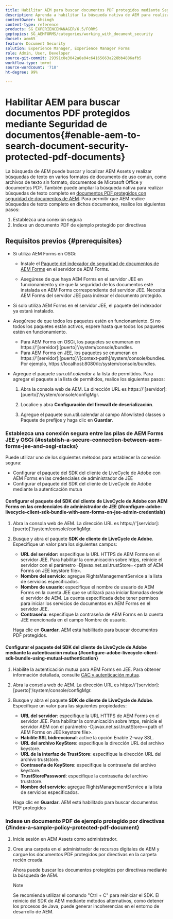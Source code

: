 ```yaml
---
title: Habilitar AEM para buscar documentos PDF protegidos mediante Seguridad de documentos
description: Aprenda a habilitar la búsqueda nativa de AEM para realizar búsquedas de texto completo en documentos PDF protegidos por DRM.
contentOwner: khsingh
content-type: reference
products: SG_EXPERIENCEMANAGER/6.5/FORMS
geptopics: SG_AEMFORMS/categories/working_with_document_security
docset: aem65
feature: Document Security
solution: Experience Manager, Experience Manager Forms
role: Admin, User, Developer
source-git-commit: 29391c8e3042a8a04c64165663a228bb4886afb5
workflow-type: tm+mt
source-wordcount: '718'
ht-degree: 99%

---
```


# Habilitar AEM para buscar documentos PDF protegidos mediante Seguridad de documentos{#enable-aem-to-search-document-security-protected-pdf-documents}

La búsqueda de AEM puede buscar y localizar AEM Assets y realizar búsquedas de texto en varios formatos de documento de uso común, como archivos de texto sin formato, documentos de Microsoft Office y documentos PDF. También puede ampliar la búsqueda nativa para realizar búsquedas de texto completo en [documentos PDF protegidos con seguridad de documentos de AEM](../../forms/using/admin-help/document-security.md). Para permitir que AEM realice búsquedas de texto completo en dichos documentos, realice los siguientes pasos:

1. Establezca una conexión segura
1. Indexe un documento PDF de ejemplo protegido por directivas

## Requisitos previos {#prerequisites}

* Si utiliza AEM Forms en OSGi:

   * Instale el [Paquete del indexador de seguridad de documentos de AEM Forms](https://helpx.adobe.com/es/aem-forms/kb/aem-forms-releases.html) en el servidor de AEM Forms.

   * Asegúrese de que haya AEM Forms en el servidor JEE en funcionamiento y de que la seguridad de los documentos esté instalada en AEM Forms correspondiente del servidor JEE. Necesita AEM Forms del servidor JEE para indexar el documento protegido.

* Si solo utiliza AEM Forms en el servidor JEE, el paquete del indexador ya estará instalado.
* Asegúrese de que todos los paquetes estén en funcionamiento. Si no todos los paquetes están activos, espere hasta que todos los paquetes estén en funcionamiento.

   * Para AEM Forms en OSGi, los paquetes se enumeran en https://&#39;[servidor]:[puerto]&#39;/system/console/bundles.
   * Para AEM Forms en JEE, los paquetes se enumeran en https://&#39;[servidor]:[puerto]&#39;/[context-path]/system/console/bundles. Por ejemplo, https://localhost:8080/lc/system/console/bundles.

* Agregue el paquete *sun.util.calendar* a la lista de permitidos. Para agregar el paquete a la lista de permitidos, realice los siguientes pasos:

   1. Abra la consola web de AEM. La dirección URL es https://&#39;[servidor]:[puerto]&#39;/system/console/configMgr.
   1. Localice y abra **Configuración del firewall de deserialización**.

   1. Agregue el paquete sun.util.calendar al campo Allowlisted classes o Paquete de prefijos y haga clic en **Guardar**.

### Establezca una conexión segura entre las pilas de AEM Forms JEE y OSGi {#establish-a-secure-connection-between-aem-forms-jee-and-osgi-stacks}

Puede utilizar uno de los siguientes métodos para establecer la conexión segura:

* Configurar el paquete del SDK del cliente de LiveCycle de Adobe con AEM Forms en las credenciales de administrador de JEE
* Configurar el paquete del SDK del cliente de LiveCycle de Adobe mediante la autenticación mutua

#### Configurar el paquete del SDK del cliente de LiveCycle de Adobe con AEM Forms en las credenciales de administrador de JEE {#configure-adobe-livecycle-client-sdk-bundle-with-aem-forms-on-jee-admin-credentials}

1. Abra la consola web de AEM. La dirección URL es https://&#39;[servidor]:[puerto]&#39;/system/console/configMgr.
1. Busque y abra el paquete **SDK de cliente de LiveCycle de Adobe**. Especifique un valor para los siguientes campos:

   * **URL del servidor:** especifique la URL HTTPS de AEM Forms en el servidor JEE. Para habilitar la comunicación sobre https, reinicie el servidor con el parámetro -Djavax.net.ssl.trustStore=&lt;path of AEM Forms on JEE keystore file>.
   * **Nombre del servicio**: agregue RightsManagementService a la lista de servicios especificados.
   * **Nombre de usuario:** especifique el nombre de usuario de AEM Forms en la cuenta JEE que se utilizará para iniciar llamadas desde el servidor de AEM. La cuenta especificada debe tener permisos para iniciar los servicios de documentos en AEM Forms en el servidor JEE.
   * **Contraseña**: especifique la contraseña de AEM Forms en la cuenta JEE mencionada en el campo Nombre de usuario.

   Haga clic en **Guardar**. AEM está habilitado para buscar documentos PDF protegidos.

#### Configurar el paquete del SDK del cliente de LiveCycle de Adobe mediante la autenticación mutua {#configure-adobe-livecycle-client-sdk-bundle-using-mutual-authentication}

1. Habilite la autenticación mutua para AEM Forms en JEE. Para obtener información detallada, consulte [CAC y autenticación mutua](https://helpx.adobe.com/es/livecycle/kb/cac-mutual-authentication.html).
1. Abra la consola web de AEM. La dirección URL es https://&#39;[servidor]:[puerto]&#39;/system/console/configMgr.
1. Busque y abra el paquete **SDK de cliente de LiveCycle de Adobe**. Especifique un valor para las siguientes propiedades:

   * **URL del servidor**: especifique la URL HTTPS de AEM Forms en el servidor JEE. Para habilitar la comunicación sobre https, reinicie el servidor AEM con el parámetro -Djavax.net.ssl.trustStore=&lt;path of AEM Forms on JEE keystore file>.
   * **Habilite SSL bidireccional**: active la opción Enable 2-way SSL.
   * **URL del archivo KeyStore**: especifique la dirección URL del archivo keystore.
   * **URL de la interfaz de TrustStore**: especifique la dirección URL del archivo truststore.
   * **Contraseña de KeyStore**: especifique la contraseña del archivo keystore.
   * **TrustStorePassword**: especifique la contraseña del archivo truststore.
   * **Nombre del servicio**: agregue RightsManagementService a la lista de servicios especificados.

   Haga clic en **Guardar**. AEM está habilitado para buscar documentos PDF protegidos

### Indexe un documento PDF de ejemplo protegido por directivas {#index-a-sample-policy-protected-pdf-document}

1. Inicie sesión en AEM Assets como administrador.
1. Cree una carpeta en el administrador de recursos digitales de AEM y cargue los documentos PDF protegidos por directivas en la carpeta recién creada.

   Ahora puede buscar los documentos protegidos por directivas mediante la búsqueda de AEM.

   >[!NOTE]
   >
   > Se recomienda utilizar el comando &quot;Ctrl + C&quot; para reiniciar el SDK. El reinicio del SDK de AEM mediante métodos alternativos, como detener los procesos de Java, puede generar incoherencias en el entorno de desarrollo de AEM.
